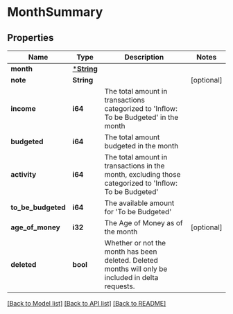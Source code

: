 # MonthSummary

## Properties

Name | Type | Description | Notes
------------ | ------------- | ------------- | -------------
**month** | [***String**](string.md) |  | 
**note** | **String** |  | [optional] 
**income** | **i64** | The total amount in transactions categorized to 'Inflow: To be Budgeted' in the month | 
**budgeted** | **i64** | The total amount budgeted in the month | 
**activity** | **i64** | The total amount in transactions in the month, excluding those categorized to 'Inflow: To be Budgeted' | 
**to_be_budgeted** | **i64** | The available amount for 'To be Budgeted' | 
**age_of_money** | **i32** | The Age of Money as of the month | [optional] 
**deleted** | **bool** | Whether or not the month has been deleted.  Deleted months will only be included in delta requests. | 

[[Back to Model list]](../README.md#documentation-for-models) [[Back to API list]](../README.md#documentation-for-api-endpoints) [[Back to README]](../README.md)


